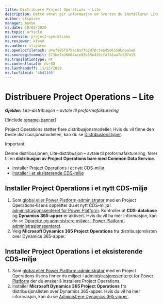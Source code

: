 ```yaml
---
title: Distribuere Project Operations – Lite
description: Dette emnet gir informasjon om hvordan du installerer Lite-distribusjon i Project Operations – avtale til proformafakturering.
author: stsporen
manager: Annbe
ms.date: 10/02/2020
ms.topic: article
ms.service: project-operations
ms.reviewer: kfend
ms.author: stsporen
ms.openlocfilehash: d4ef905f875ac8af7b2d70c3e64506558bdea1ed
ms.sourcegitcommit: 573be7e36604ace82b35e439cfa748aa7c587415
ms.translationtype: HT
ms.contentlocale: nb-NO
ms.lasthandoff: 11/25/2020
ms.locfileid: "4642195"
---
```

# <a name="deploy-project-operations---lite"></a>Distribuere Project Operations – Lite

_**Gjelder:** Lite-distribusjon – avtale til proformafakturering_

[!include [rename-banner](~/includes/cc-data-platform-banner.md)]

Project Operations støtter flere distribusjonsmodeller. Hvis du vil finne den beste distribusjonsmodellen, kan du se [Distribusjonstyper](determine-deployment-type.md).


> [!IMPORTANT]
> Denne distribusjonen, Lite-distribusjon – avtale til proformafakturering, fører til en **distribusjon av Project Operations bare med Common Data Service**.

- [Installer Project Operations i et nytt CDS-miljø](#new)
- [Installer i et eksisterende CDS-miljø](#existing)



## <a name="install-project-operations-to-a-new-cds-environment"></a><a name="new"></a>Installer Project Operations i et nytt CDS-miljø

1. Som [global eller Power Platform-administrator](https://docs.microsoft.com/power-platform/admin/global-service-administrators-can-administer-without-license) med en Project Operations-lisens oppretter du et nytt CDS-miljø i [administrasjonssenteret for Power Platform](https://admin.powerplatform.com). Kontroller at **CDS-database** og **Dynamics 365-apper** er aktivert. Hvis du vil ha mer informasjon, kan du se [Opprette og administrere miljøer i Power Platform-administrasjonssenteret](https://docs.microsoft.com/power-platform/admin/create-environment#create-an-environment-in-the-power-platform-admin-center).
2. Velg **Microsoft Dynamics 365 Project Operations** fra distribusjonslisten over Dynamics 365-apper.


## <a name="install-project-operations-to-an-existing-cds-environment"></a><a name="existing"></a>Installer Project Operations i et eksisterende CDS-miljø

1. Som [global eller Power Platform-administrator](https://docs.microsoft.com/power-platform/admin/global-service-administrators-can-administer-without-license) med en Project Operations-lisens finner du miljøet i [administrasjonssenteret for Power Platform](https://admin.powerplatform.com) der du ønsker å installere Project Operations.
2. Installer **Microsoft Dynamics 365 Project Operations** fra distribusjonslisten over Dynamics 365-apper. Hvis du vil ha mer informasjon, kan du se [Administrere Dynamics 365-apper](https://docs.microsoft.com/power-platform/admin/manage-apps).


